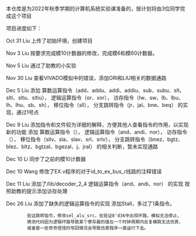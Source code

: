 本仓库是为2022年秋季学期的计算机系统实验课准备的，按计划将由3位同学完成这个项目

项目进度如下：

Oct 31 Liu 上传了初始环境，创建项目

Nov 3 Liu 按要求完成模10计数器的修改，完成模6和模60计数器。

Nov 5 Liu 通过了助教的小实验

Nov 30 Liu 查看VIVADO模拟中的错误，添加ORI和LIU相关的数据通路

Dec 5 Liu 添加  算数运算指令（add、addu、addi、addiu、sub、subu、slt、slti、sltu、sltiu），
                逻辑运算指令（or、xor），
                访存指令（lw、sw、lb、lbu、lh、lhu、sb、sh），
                移位指令（sll），
                分支跳转指令（jr、jal、bne、beq）
                的实现，通过1号点

Dec 9 Liu 添加指令和文件较为详细的解释，方便其他人查看指令的作用，以实现新的功能
          添加  算数运算指令（），
                逻辑运算指令（and、andi、nor），
                访存指令（），
                移位指令（sllv、sla、slav、srl、srlv），
                分支跳转指令（bnez、bgtz、blez、bltz、bgtzal、bgezal、j、jral）
                的相关判断，暂未实现通路


Dec 10 Li 同步了之前的模10计数器



Dec 10 Wang 修改了EX.v程序的对于id_to_ex_bus_r线路的注释错误


Dec 11 Liu  添加了/lib/decoder_2_4
            逻辑运算指令（and、andi、nor）
            的实现
            按照助教的提示添加访存处理


Dec 26 Liu  添加了缺失的逻辑运算指令的实现
            添加Stall，多过了1条指令。

            验证跳转指令，修改sel_alu_src，在验证8'd36中出现环路，模拟无法停止，
            猜测代码因为逻辑环路导致某个寄存器的值在一个时钟周期内反复横跳无法仿真，
            或者是一些奇奇怪怪的写回情况会导致仿真程序一直运行下去。
